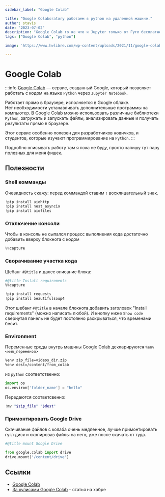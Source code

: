 ```yaml
---
sidebar_label: "Google Colab"

title: "Google Colaboratory работаем в python на удаленной машине."
author: stavis
date: "2023-07-02"
description: "Google Colab то же что и Jupyter только от Гугл бесплатно. Работаем в питоне удаленно."
tags: ["Google Colab", "python"]

image: 'https://www.hwlibre.com/wp-content/uploads/2021/11/google-colaboratory.jpg'

---
```


# Google Colab

:::info
[Google Colab](https://colab.research.google.com/)  — сервис, созданный Google, который позволяет работать с кодом на языке `Python` через `Jupyter Notebook`.

Работает прямо в браузере, исполняется в Google облаке.  
Нет необходимости устанавливать дополнительные программы на компьютер. В Google Colab можно использовать различные библиотеки `Python`, загружать и запускать файлы, анализировать данные и получать результаты прямо в браузере. 

Этот сервис особенно полезен для разработчиков новичков, и студентов, которые изучают программирование на `Python`.
:::

Подробно описывать работу там я пока не буду, просто запишу тут пару полезных для меня фишек.

## Полезности

### Shell комманды

Очевидность скажу: перед коммандой ставим `!` восклицательный знак.

```sh
!pip install aiohttp
!pip install nest_asyncio
!pip install aiofiles
```

### Отключение консоли

Чтобы в консоль не сыпался процесс выполнения кода достаточно добавить вверху блокнота с кодом

```js
%%capture
```

### Сворачивание участка кода

Шебанг `#@title` и далее описание блока:

```sh
#@title Install requirements
%%capture

!pip install requests
!pip install beautifulsoup4

```

Этот шебанг `#@title` в начале блокнота добавить заголовок "Install requirements" (можно написать любой).
И кнопку ниже `Show code` свернутая панель не будет постоянно раскрываться, что временами бесит.

### Environment

Переменные среды внутрь машины Google Colab декларируются `%env <имя_переменой>`

```sh
%env zip_file=videos_dir.zip
%env dest=/content/from_colab
```
из `python` соответственно:

```py
import os
os.environ['folder_name'] = "hello"
```

Передаются соответсвенно:

```sh
!mv "$zip_file" "$dest"
```

### Примонтировать Google Drive

Скачивание файлов с колаба очень медленное, лучше примонтировать гугл диск и скопировав файлы на него, уже после скачать от туда.

```python
#@title mount Google Drive

from google.colab import drive
drive.mount('/content/drive')
```

## Ссылки 

- [Google Colab](https://colab.research.google.com/)
- [За кулисами Google Colab](https://habr.com/ru/companies/skillfactory/articles/673572/) - статья на хабре
